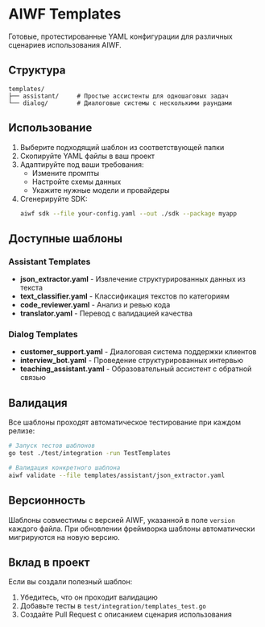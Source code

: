 # AIWF Templates

Готовые, протестированные YAML конфигурации для различных сценариев использования AIWF.

## Структура

```
templates/
├── assistant/     # Простые ассистенты для одношаговых задач
└── dialog/        # Диалоговые системы с несколькими раундами
```

## Использование

1. Выберите подходящий шаблон из соответствующей папки
2. Скопируйте YAML файлы в ваш проект
3. Адаптируйте под ваши требования:
   - Измените промпты
   - Настройте схемы данных
   - Укажите нужные модели и провайдеры
4. Сгенерируйте SDK:
   ```bash
   aiwf sdk --file your-config.yaml --out ./sdk --package myapp
   ```

## Доступные шаблоны

### Assistant Templates

- **json_extractor.yaml** - Извлечение структурированных данных из текста
- **text_classifier.yaml** - Классификация текстов по категориям
- **code_reviewer.yaml** - Анализ и ревью кода
- **translator.yaml** - Перевод с валидацией качества

### Dialog Templates

- **customer_support.yaml** - Диалоговая система поддержки клиентов
- **interview_bot.yaml** - Проведение структурированных интервью
- **teaching_assistant.yaml** - Образовательный ассистент с обратной связью

## Валидация

Все шаблоны проходят автоматическое тестирование при каждом релизе:

```bash
# Запуск тестов шаблонов
go test ./test/integration -run TestTemplates

# Валидация конкретного шаблона
aiwf validate --file templates/assistant/json_extractor.yaml
```

## Версионность

Шаблоны совместимы с версией AIWF, указанной в поле `version` каждого файла.
При обновлении фреймворка шаблоны автоматически мигрируются на новую версию.

## Вклад в проект

Если вы создали полезный шаблон:
1. Убедитесь, что он проходит валидацию
2. Добавьте тесты в `test/integration/templates_test.go`
3. Создайте Pull Request с описанием сценария использования